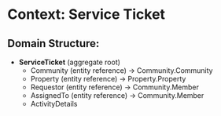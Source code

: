 # Context: Service Ticket 

## Domain Structure:
- **ServiceTicket** (aggregate root)
  - Community (entity reference) -> Community.Community
  - Property (entity reference) -> Property.Property
  - Requestor (entity reference) -> Community.Member
  - AssignedTo (entity reference) -> Community.Member
  - ActivityDetails
